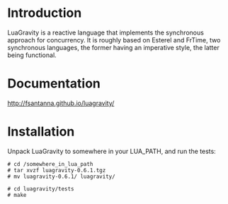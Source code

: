 Introduction
============

LuaGravity is a reactive language that implements the synchronous approach for 
concurrency.
It is roughly based on Esterel and FrTime, two synchronous languages, the 
former having an imperative style, the latter being functional.

Documentation
=============

<http://fsantanna.github.io/luagravity/>

Installation
============

Unpack LuaGravity to somewhere in your LUA_PATH, and run the tests:

    # cd /somewhere_in_lua_path
    # tar xvzf luagravity-0.6.1.tgz
    # mv luagravity-0.6.1/ luagravity/

    # cd luagravity/tests
    # make
